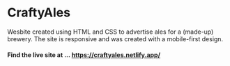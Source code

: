 # CraftyAles

Wesbite created using HTML and CSS to advertise ales for a (made-up) brewery. The site is responsive and was created with a mobile-first design. 

#### Find the live site at ... https://craftyales.netlify.app/
